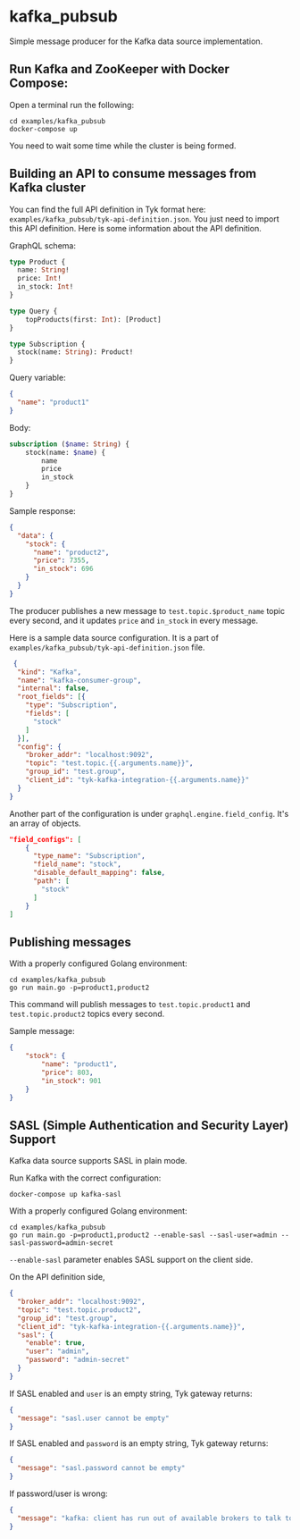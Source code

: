 # kafka_pubsub

Simple message producer for the Kafka data source implementation. 

## Run Kafka and ZooKeeper with Docker Compose:

Open a terminal run the following:

```
cd examples/kafka_pubsub
docker-compose up
```

You need to wait some time while the cluster is being formed. 

## Building an API to consume messages from Kafka cluster

You can find the full API definition in Tyk format here: `examples/kafka_pubsub/tyk-api-definition.json`. You just need to import this API definition. Here is 
some information about the API definition. 

GraphQL schema:

```graphql
type Product {
  name: String!
  price: Int!
  in_stock: Int!
}

type Query {
    topProducts(first: Int): [Product]
}

type Subscription {
  stock(name: String): Product!
}
```

Query variable:

```json
{
  "name": "product1"
}
```

Body:
```graphql
subscription ($name: String) {
    stock(name: $name) {
        name
        price
        in_stock
    }
}
```

Sample response:
```json
{
  "data": {
    "stock": {
      "name": "product2",
      "price": 7355,
      "in_stock": 696
    }
  }
}
```

The producer publishes a new message to `test.topic.$product_name` topic every second, and it updates `price` and `in_stock` in every message.

Here is a sample data source configuration. It is a part of `examples/kafka_pubsub/tyk-api-definition.json` file.

```json
 {
  "kind": "Kafka",
  "name": "kafka-consumer-group",
  "internal": false,
  "root_fields": [{
    "type": "Subscription",
    "fields": [
      "stock"
    ]
  }],
  "config": {
    "broker_addr": "localhost:9092",
    "topic": "test.topic.{{.arguments.name}}",
    "group_id": "test.group",
    "client_id": "tyk-kafka-integration-{{.arguments.name}}"
  }
}
```

Another part of the configuration is under `graphql.engine.field_config`. It's an array of objects. 

```json
"field_configs": [
    {
      "type_name": "Subscription",
      "field_name": "stock",
      "disable_default_mapping": false,
      "path": [
        "stock"
      ]
    }
]
```

## Publishing messages

With a properly configured Golang environment:

```
cd examples/kafka_pubsub
go run main.go -p=product1,product2
```

This command will publish messages to `test.topic.product1` and `test.topic.product2` topics every second.

Sample message:
```json
{
	"stock": {
		"name": "product1",
		"price": 803,
		"in_stock": 901
	}
}
```

## SASL (Simple Authentication and Security Layer) Support

Kafka data source supports SASL in plain mode.

Run Kafka with the correct configuration:

```
docker-compose up kafka-sasl
```

With a properly configured Golang environment:

```
cd examples/kafka_pubsub
go run main.go -p=product1,product2 --enable-sasl --sasl-user=admin --sasl-password=admin-secret
```

`--enable-sasl` parameter enables SASL support on the client side. 

On the API definition side,

```json
{
  "broker_addr": "localhost:9092",
  "topic": "test.topic.product2",
  "group_id": "test.group",
  "client_id": "tyk-kafka-integration-{{.arguments.name}}",
  "sasl": {
    "enable": true,
    "user": "admin",
    "password": "admin-secret"
  }
}
```
If SASL enabled and `user` is an empty string, Tyk gateway returns: 

```json
{
  "message": "sasl.user cannot be empty"
}
```

If SASL enabled and `password` is an empty string, Tyk gateway returns:

```json
{
  "message": "sasl.password cannot be empty"
}
```

If password/user is wrong:

```json
{
  "message": "kafka: client has run out of available brokers to talk to (Is your cluster reachable?)"
}
```